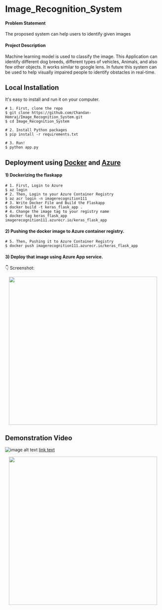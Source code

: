 # Image_Recognition_System

#### Problem Statement

The proposed system can help users to identify given images

#### Project Description 

Machine learning model is used to classify the image. This Application can identify different dog breeds, different types of vehicles, Animals, and also few other objects. It works similar to google lens. In future this system can be used to help visually impaired people to identify obstacles in real-time.

## Local Installation

It's easy to install and run it on your computer.

```shell
# 1. First, clone the repo
$ git clone https://github.com/Chandan-Hemraj/Image_Recognition_System.git
$ cd Image_Recognition_System

# 2. Install Python packages
$ pip install -r requirements.txt

# 3. Run!
$ python app.py
```

## Deployment using **[Docker](https://www.docker.com)** and [Azure](https://azure.microsoft.com/)

#### 1) Dockerizing the flaskapp

```shell
# 1. First, Login to Azure
$ az login 
# 2. Then, Login to your Azure Container Registry
$ az acr login -n imagerecognition111
# 3. Write Docker File and Build the Flaskapp
$ docker build -t keras_flask_app .
# 4. Change the image tag to your registry name
$ docker tag keras_flask_app imagerecognition111.azurecr.io/keras_flask_app 
```
  
#### 2) Pushing the docker image to Azure container registry.

```shell
# 5. Then, Pushing it to Azure Container Registry
$ docker push imagerecognition111.azurecr.io/keras_flask_app
```

#### 3) Deploy that image using Azure App service.

:point_down: Screenshot:

<p align="center">
  <img src="https://user-images.githubusercontent.com/87279692/179357699-db195af3-35a2-4354-8a6a-4f8a6647f288.png" height="480px" alt="">
</p>

## Demonstration Video

![image alt text](https://example.com/link-to-image)
[link text](https://example.com/my-link "link title")

<p align="center">
  <img src="https://youtu.be/0HoJIRVyY-U" height="480px" alt="">
</p>
